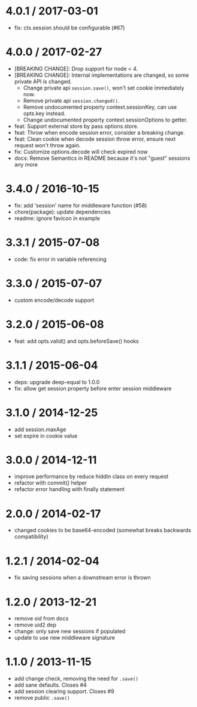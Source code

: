 
4.0.1 / 2017-03-01
==================

  * fix: ctx.session should be configurable (#67)

4.0.0 / 2017-02-27
==================

  * [BREAKING CHANGE]: Drop support for node < 4.
  * [BREAKING CHANGE]: Internal implementations are changed, so some private API is changed.
    * Change private api `session.save()`, won't set cookie immediately now.
    * Remove private api `session.changed()`.
    * Remove undocumented property context.sessionKey, can use opts.key instead.
    * Change undocumented property context.sessionOptions to getter.
  * feat: Support external store by pass options.store.
  * feat: Throw when encode session error, consider a breaking change.
  * feat: Clean cookie when decode session throw error, ensure next request won't throw again.
  * fix: Customize options.decode will check expired now
  * docs: Remove Semantics in README because it's not "guest" sessions any more

3.4.0 / 2016-10-15
==================

  * fix: add 'session' name for middleware function (#58)
  * chore(package): update dependencies
  * readme: ignore favicon in example

3.3.1 / 2015-07-08
==================

  * code: fix error in variable referencing

3.3.0 / 2015-07-07
==================

  * custom encode/decode support

3.2.0 / 2015-06-08
==================

  * feat: add opts.valid() and opts.beforeSave() hooks

3.1.1 / 2015-06-04
==================

  * deps: upgrade deep-equal to 1.0.0
  * fix: allow get session property before enter session middleware

3.1.0 / 2014-12-25
==================

  * add session.maxAge
  * set expire in cookie value

3.0.0 / 2014-12-11
==================

  * improve performance by reduce hiddin class on every request
  * refactor with commit() helper
  * refactor error handling with finally statement

2.0.0 / 2014-02-17
==================

 * changed cookies to be base64-encoded (somewhat breaks backwards compatibility)

1.2.1 / 2014-02-04
==================

 * fix saving sessions when a downstream error is thrown

1.2.0 / 2013-12-21
==================

 * remove sid from docs
 * remove uid2 dep
 * change: only save new sessions if populated
 * update to use new middleware signature

1.1.0 / 2013-11-15
==================

 * add change check, removing the need for `.save()`
 * add sane defaults. Closes #4
 * add session clearing support. Closes #9
 * remove public `.save()`
